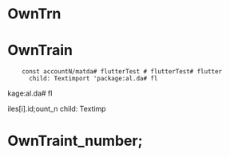 # OwnTrn

# OwnTrain

        const accountN/matda# flutterTest # flutterTest# flutter
          child: Textimport 'package:al.da# fl
kage:al.da# fl

iles[i].id;ount_n
          child: Textimp
# OwnTraint_number;
